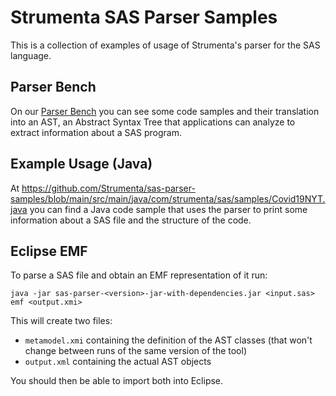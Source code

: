 # Strumenta SAS Parser Samples

This is a collection of examples of usage of Strumenta's parser for the SAS language.

## Parser Bench

On our [Parser Bench](https://parserbench.strumenta.com) you can see some code samples and their translation into an AST,
an Abstract Syntax Tree that applications can analyze to extract information about a SAS program.

## Example Usage (Java)

At https://github.com/Strumenta/sas-parser-samples/blob/main/src/main/java/com/strumenta/sas/samples/Covid19NYT.java you can
find a Java code sample that uses the parser to print some information about a SAS file and the structure of the code. 

## Eclipse EMF

To parse a SAS file and obtain an EMF representation of it run:
```shell
java -jar sas-parser-<version>-jar-with-dependencies.jar <input.sas> emf <output.xmi> 
```
This will create two files:
 * `metamodel.xmi` containing the definition of the AST classes (that won't change between runs of the same version of the tool)
 * `output.xml` containing the actual AST objects

You should then be able to import both into Eclipse.
